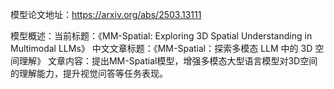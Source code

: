 模型论文地址：https://arxiv.org/abs/2503.13111

模型概述：当前标题：《MM-Spatial: Exploring 3D Spatial Understanding in Multimodal LLMs》
中文文章标题：《MM-Spatial：探索多模态 LLM 中的 3D 空间理解》
文章内容：提出MM-Spatial模型，增强多模态大型语言模型对3D空间的理解能力，提升视觉问答等任务表现。
